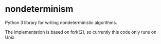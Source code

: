 # nondeterminism

Python 3 library for writing nondeterministic algorithms.

The implementation is based on fork(2), so currently this code only runs on Unix.
